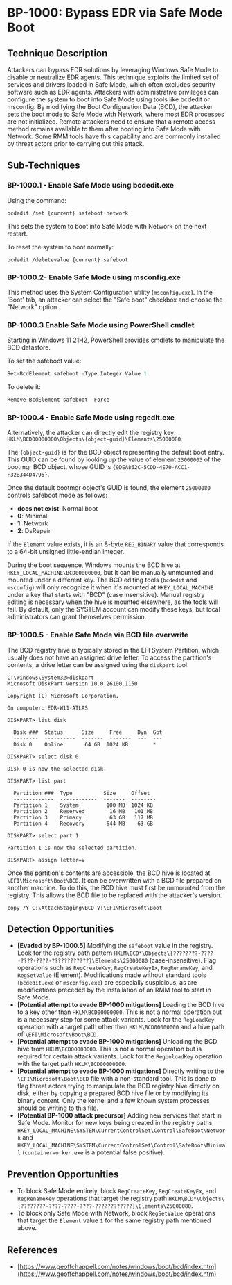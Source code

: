# BP-1000: Bypass EDR via Safe Mode Boot

## Technique Description

Attackers can bypass EDR solutions by leveraging Windows Safe Mode to disable or neutralize EDR agents. This technique exploits the limited set of services and drivers loaded in Safe Mode, which often excludes security software such as EDR agents. Attackers with administrative privileges can configure the system to boot into Safe Mode using tools like bcdedit or msconfig. By modifying the Boot Configuration Data (BCD), the attacker sets the boot mode to Safe Mode with Network, where most EDR processes are not initialized. Remote attackers need to ensure that a remote access method remains available to them after booting into Safe Mode with Network. Some RMM tools have this capability and are commonly installed by threat actors prior to carrying out this attack.

## Sub-Techniques 

### BP-1000.1 - Enable Safe Mode using bcdedit.exe 

Using the command:

```
bcdedit /set {current} safeboot network 
```

This sets the system to boot into Safe Mode with Network on the next restart.

To reset the system to boot normally:

```
bcdedit /deletevalue {current} safeboot 
```

### BP-1000.2- Enable Safe Mode using msconfig.exe 

This method uses the System Configuration utility (`msconfig.exe`). In the 'Boot' tab, an attacker can select the "Safe boot" checkbox and choose the "Network" option.

### BP-1000.3 Enable Safe Mode using PowerShell cmdlet 

Starting in Windows 11 21H2, PowerShell provides cmdlets to manipulate the BCD datastore.

To set the safeboot value:

```powershell
Set-BcdElement safeboot -Type Integer Value 1 
```

To delete it:

```powershell
Remove-BcdElement safeboot -Force 
```

### BP-1000.4 - Enable Safe Mode using regedit.exe 

Alternatively, the attacker can directly edit the registry key:
`HKLM\BCD00000000\Objects\{object-guid}\Elements\25000080` 

The `{object-guid}` is for the BCD object representing the default boot entry. This GUID can be found by looking up the value of element `23000003` of the bootmgr BCD object, whose GUID is `{9DEA862C-5CDD-4E70-ACC1-F32B344D4795}`.

Once the default bootmgr object's GUID is found, the element `25000080` controls safeboot mode as follows:

  * **does not exist**: Normal boot 
  * **0**: Minimal 
  * **1**: Network 
  * **2**: DsRepair 

If the `Element` value exists, it is an 8-byte `REG_BINARY` value that corresponds to a 64-bit unsigned little-endian integer.

During the boot sequence, Windows mounts the BCD hive at `HKEY_LOCAL_MACHINE\BCD00000000`, but it can be manually unmounted and mounted under a different key. The BCD editing tools (`bcdedit` and `msconfig`) will only recognize it when it's mounted at `HKEY_LOCAL_MACHINE` under a key that starts with "BCD" (case insensitive). Manual registry editing is necessary when the hive is mounted elsewhere, as the tools will fail. By default, only the SYSTEM account can modify these keys, but local administrators can grant themselves permission.

### BP-1000.5 - Enable Safe Mode via BCD file overwrite 

The BCD registry hive is typically stored in the EFI System Partition, which usually does not have an assigned drive letter. To access the partition's contents, a drive letter can be assigned using the `diskpart` tool.

```
C:\Windows\System32>diskpart 
Microsoft DiskPart version 10.0.26100.1150 

Copyright (C) Microsoft Corporation. 

On computer: EDR-W11-ATLAS 

DISKPART> list disk 

  Disk ###  Status      Size     Free     Dyn  Gpt 
  --------  ----------  -------  -------  ---  --- 
  Disk 0    Online       64 GB  1024 KB        * 

DISKPART> select disk 0 

Disk 0 is now the selected disk. 

DISKPART> list part 

  Partition ###  Type          Size     Offset 
  -------------  ------------  -------  -------- 
  Partition 1    System         100 MB  1024 KB 
  Partition 2    Reserved        16 MB   101 MB 
  Partition 3    Primary         63 GB   117 MB 
  Partition 4    Recovery       644 MB    63 GB 

DISKPART> select part 1 

Partition 1 is now the selected partition. 

DISKPART> assign letter=V 
```

Once the partition's contents are accessible, the BCD hive is located at `\EFI\Microsoft\Boot\BCD`. It can be overwritten with a BCD file prepared on another machine. To do this, the BCD hive must first be unmounted from the registry. This allows the BCD file to be replaced with the attacker's version.

```
copy /Y C:\AttackStaging\BCD V:\EFI\Microsoft\Boot 
```

## Detection Opportunities 

  * **[Evaded by BP-1000.5]** Modifying the `safeboot` value in the registry. Look for the registry path pattern `HKLM\BCD*\Objects\{????????-????-????-????-????????????}\Elements\25000080` (case-insensitive). Flag operations such as `RegCreateKey`, `RegCreateKeyEx`, `RegRenameKey`, and `RegSetValue` (Element). Modifications made without standard tools (`bcdedit.exe` or `msconfig.exe`) are especially suspicious, as are modifications preceded by the installation of an RMM tool to start in Safe Mode.
  * **[Potential attempt to evade BP-1000 mitigations]** Loading the BCD hive to a key other than `HKLM\BCD00000000`. This is not a normal operation but is a necessary step for some attack variants. Look for the `RegLoadKey` operation with a target path other than `HKLM\BCD00000000` and a hive path of `\EFI\Microsoft\Boot\BCD`.
  * **[Potential attempt to evade BP-1000 mitigations]** Unloading the BCD hive from `HKLM\BCD00000000`. This is not a normal operation but is required for certain attack variants. Look for the `RegUnloadKey` operation with the target path `HKLM\BCD00000000`.
  * **[Potential attempt to evade BP-1000 mitigations]** Directly writing to the `\EFI\Microsoft\Boot\BCD` file with a non-standard tool. This is done to flag threat actors trying to manipulate the BCD registry hive directly on disk, either by copying a prepared BCD hive file or by modifying its binary content. Only the kernel and a few known system processes should be writing to this file.
  * **[Potential BP-1000 attack precursor]** Adding new services that start in Safe Mode. Monitor for new keys being created in the registry paths `HKEY_LOCAL_MACHINE\SYSTEM\CurrentControlSet\Control\SafeBoot\Network` and `HKEY_LOCAL_MACHINE\SYSTEM\CurrentControlSet\Control\SafeBoot\Minimal` (`containerworker.exe` is a potential false positive).

## Prevention Opportunities 

  * To block Safe Mode entirely, block `RegCreateKey`, `RegCreateKeyEx`, and `RegRenameKey` operations that target the registry path `HKLM\BCD*\Objects\{????????-????-????-????-????????????}\Elements\25000080`.
  * To block only Safe Mode with Network, block `RegSetValue` operations that target the `Element` value `1` for the same registry path mentioned above.

## References 

  * [https://www.geoffchappell.com/notes/windows/boot/bcd/index.htm](https://www.geoffchappell.com/notes/windows/boot/bcd/index.htm) 